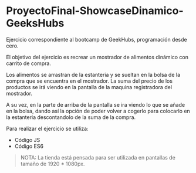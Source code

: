 # ProyectoFinal-ShowcaseDinamico-GeeksHubs
Ejercicio correspondiente al bootcamp de GeekHubs, programación desde cero.

El objetivo del ejercicio es recrear un mostrador de alimentos dinámico con carrito de compra.

Los alimentos se arrastran de la estanteria y se sueltan en la bolsa de la compra que se encuentra en el mostrador. La suma del precio de los productos se irá viendo en la pantalla de la maquina registradora del mostrador. 

A su vez, en la parte de arriba de la pantalla se ira viendo lo que se añade en la bolsa, dando así la opción de poder volver a cogerlo para colocarlo en la estanteria descontandolo de la suma de la compra.

Para realizar el ejercicio se utiliza:
- Código JS
- Código ES6

> NOTA: La tienda está pensada para ser utilizada en pantallas de tamaño de 1920 * 1080px.
